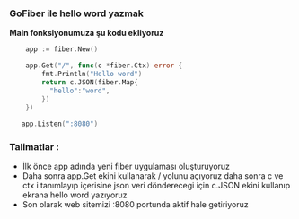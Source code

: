 ### GoFiber ile hello word yazmak

**Main fonksiyonumuza şu kodu ekliyoruz**

```go
	app := fiber.New()

	app.Get("/", func(c *fiber.Ctx) error {
		fmt.Println("Hello word")
		return c.JSON(fiber.Map{
          "hello":"word",
		})
	})
	
   app.Listen(":8080")
```
### Talimatlar :

- İlk önce app adında yeni fiber uygulaması oluşturuyoruz 
- Daha sonra app.Get ekini kullanarak / yolunu açıyoruz daha sonra c ve ctx i tanımlayıp içerisine json veri dönderecegi için c.JSON ekini kullanıp ekrana hello word yazıyoruz
- Son olarak web sitemizi :8080 portunda aktif hale getiriyoruz
